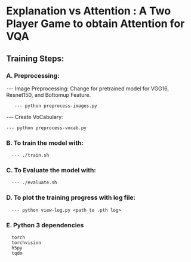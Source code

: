 # Explanation vs Attention : A Two Player Game to obtain Attention for VQA

## Training Steps:

### A. Preprocessing:

  --- Image Preprocessing: Change for pretrained model for VGG16, Resnet150, and Bottomup Feature.
            
       --- python preprocess-images.py
  
  --- Create VoCabulary:

    --- python preprocess-vocab.py

### B. To train the model with:
      --- ./train.sh
      
### C. To Evaluate the model with:
      --- ./evaluate.sh

### D. To plot the training progress with log file:
      --- python view-log.py <path to .pth log>

### E. Python 3 dependencies
      torch
      torchvision
      h5py
      tqdm
